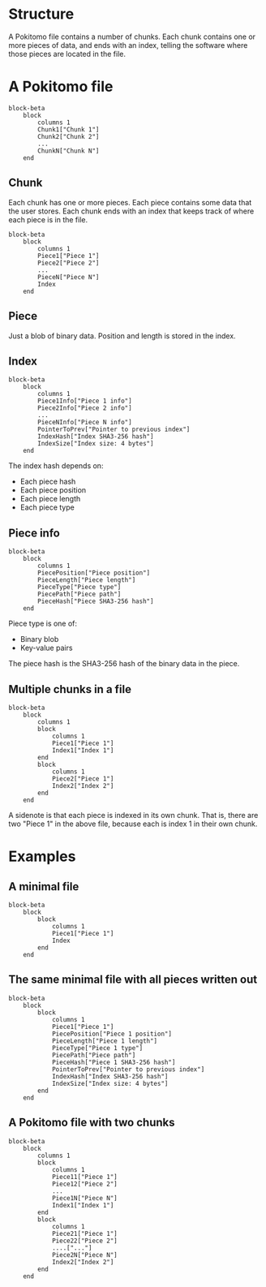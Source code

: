 # Structure
A Pokitomo file contains a number of chunks.
Each chunk contains one or more pieces of data, and ends with an index, telling the software where those pieces are located in the file.

# A Pokitomo file

```mermaid
block-beta
    block
        columns 1
        Chunk1["Chunk 1"]
        Chunk2["Chunk 2"]
        ...
        ChunkN["Chunk N"]
    end
```
## Chunk
Each chunk has one or more pieces. Each piece contains some data that the user stores.
Each chunk ends with an index that keeps track of where each piece is in the file.

```mermaid
block-beta
    block
        columns 1
        Piece1["Piece 1"]
        Piece2["Piece 2"]
        ...
        PieceN["Piece N"]
        Index
    end
```


## Piece
Just a blob of binary data. Position and length is stored in the index.

## Index
```mermaid
block-beta
    block
        columns 1
        Piece1Info["Piece 1 info"]
        Piece2Info["Piece 2 info"]
        ...
        PieceNInfo["Piece N info"]
        PointerToPrev["Pointer to previous index"]
        IndexHash["Index SHA3-256 hash"]
        IndexSize["Index size: 4 bytes"]
    end
```

The index hash depends on:
- Each piece hash
- Each piece position
- Each piece length
- Each piece type

## Piece info
```mermaid
block-beta
    block
        columns 1
        PiecePosition["Piece position"]
        PieceLength["Piece length"]
        PieceType["Piece type"]
        PiecePath["Piece path"]
        PieceHash["Piece SHA3-256 hash"]
    end
```

Piece type is one of:
- Binary blob
- Key-value pairs

The piece hash is the SHA3-256 hash of the binary data in the piece.

## Multiple chunks in a file
```mermaid
block-beta
    block
        columns 1
        block
            columns 1
            Piece1["Piece 1"]
            Index1["Index 1"]
        end
        block
            columns 1
            Piece2["Piece 1"]
            Index2["Index 2"]
        end
    end
```

A sidenote is that each piece is indexed in its own chunk. That is, there are two "Piece 1" in the above file,
because each is index 1 in their own chunk.

# Examples
## A minimal file

```mermaid
block-beta
    block
        block
            columns 1
            Piece1["Piece 1"]
            Index
        end
    end
```

## The same minimal file with all pieces written out
```mermaid
block-beta
    block
        block
            columns 1
            Piece1["Piece 1"]
            PiecePosition["Piece 1 position"]
            PieceLength["Piece 1 length"]
            PieceType["Piece 1 type"]
            PiecePath["Piece path"]
            PieceHash["Piece 1 SHA3-256 hash"]
            PointerToPrev["Pointer to previous index"]
            IndexHash["Index SHA3-256 hash"]
            IndexSize["Index size: 4 bytes"]
        end
    end
```

## A Pokitomo file with two chunks
```mermaid
block-beta
    block
        columns 1
        block
            columns 1
            Piece11["Piece 1"]
            Piece12["Piece 2"]
            ...
            Piece1N["Piece N"]
            Index1["Index 1"]
        end
        block
            columns 1
            Piece21["Piece 1"]
            Piece22["Piece 2"]
            ....["..."]
            Piece2N["Piece N"]
            Index2["Index 2"]
        end
    end
```
